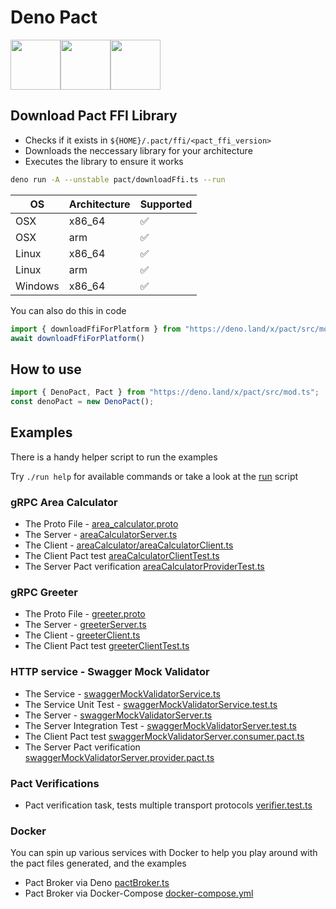 
# Deno Pact

<img src="https://avatars.githubusercontent.com/u/42048915?s=200&v=4" height="80" width="80"><img src="https://i.pinimg.com/originals/01/9e/e0/019ee012b9ca5318b09d2f5696fc54ee.png" height="80" width="80"><img src="https://user-images.githubusercontent.com/19932401/206557102-f5141b7d-a4f4-441b-84f6-ede3552c4696.png" height="80" width="80">

## Download Pact FFI Library

- Checks if it exists in `${HOME}/.pact/ffi/<pact_ffi_version>`
- Downloads the neccessary library for your architecture
- Executes the library to ensure it works

```sh
deno run -A --unstable pact/downloadFfi.ts --run
```

| OS      | Architecture | Supported |
| ------- | ------------ | --------- |
| OSX     | x86_64       | ✅         |
| OSX     | arm          | ✅         |
| Linux   | x86_64       | ✅         |
| Linux   | arm          | ✅         |
| Windows | x86_64       | ✅         |

You can also do this in code


```ts
import { downloadFfiForPlatform } from "https://deno.land/x/pact/src/mod.ts";
await downloadFfiForPlatform()
```

## How to use

```ts
import { DenoPact, Pact } from "https://deno.land/x/pact/src/mod.ts";
const denoPact = new DenoPact();
```

## Examples

There is a handy helper script to run the examples

Try `./run help` for available commands or take a look at the [run](./run) script

### gRPC Area Calculator

- The Proto File - [area_calculator.proto](./src/usage/areaCalculator/area_calculator.proto)
- The Server - [areaCalculatorServer.ts](./src/usage/areaCalculator/areaCalculatorServer.ts)
- The Client - [areaCalculator/areaCalculatorClient.ts](./src/usage/areaCalculator/areaCalculatorClient.ts)
- The Client Pact test [areaCalculatorClientTest.ts](./src/usage/areaCalculatorClientTest.ts)
- The Server Pact verification [areaCalculatorProviderTest.ts](./src/usage/areaCalculatorProviderTest.ts)

### gRPC Greeter

- The Proto File - [greeter.proto](./src/usage/greeter/greeter.proto)
- The Server - [greeterServer.ts](./src/usage/greeter/greeterServer.ts)
- The Client - [greeterClient.ts](./src/usage/greeter/greeterClient.ts)
- The Client Pact test [greeterClientTest.ts](./src/usage/greeterClientTest.ts)

### HTTP service - Swagger Mock Validator

- The Service - [swaggerMockValidatorService.ts](./src/usage/swaggerMockValidator/swaggerMockValidatorService.ts)
- The Service Unit Test - [swaggerMockValidatorService.test.ts](./src/usage/swaggerMockValidator/swaggerMockValidatorService.test.ts)
- The Server - [swaggerMockValidatorServer.ts](./src/usage/swaggerMockValidator/swaggerMockValidatorServer.ts)
- The Server Integration Test - [swaggerMockValidatorServer.test.ts](./src/usage/swaggerMockValidator/swaggerMockValidatorServer.test.ts)
- The Client Pact test [swaggerMockValidatorServer.consumer.pact.ts](./src/usage/swaggerMockValidator/swaggerMockValidatorServer.consumer.pact.ts)
- The Server Pact verification [swaggerMockValidatorServer.provider.pact.ts](./src/usage/swaggerMockValidator/swaggerMockValidatorServer.provider.pact.ts)

### Pact Verifications

- Pact verification task, tests multiple transport protocols [verifier.test.ts](./src/usage/verifier.test.ts)

### Docker

You can spin up various services with Docker to help you play around with the pact files generated, and the examples

- Pact Broker via Deno [pactBroker.ts](./docker/pactBroker.ts)
- Pact Broker via Docker-Compose [docker-compose.yml](./docker/docker-compose.yml)
